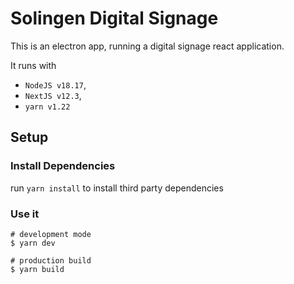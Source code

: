 # Solingen Digital Signage

This is an electron app, running a digital signage react application.

It runs with

- `NodeJS v18.17`,
- `NextJS v12.3`,
- `yarn v1.22`

## Setup

### Install Dependencies

run `yarn install` to install third party dependencies

### Use it

```
# development mode
$ yarn dev

# production build
$ yarn build
```
